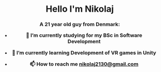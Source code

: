<h1 align="center">Hello I'm Nikolaj</h1>
<h3 align="center">A 21 year old guy from Denmark:

- 🔭 I’m currently studying for my **BSc in Software Development**

- 🌱 I’m currently learning **Development of VR games in Unity**

- 📫 How to reach me **nikolaj2130@gmail.com**
